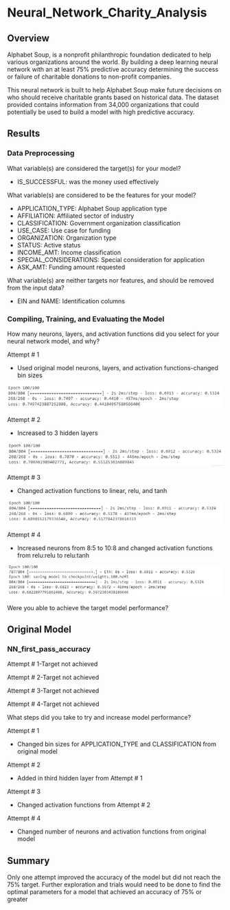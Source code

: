 # Neural_Network_Charity_Analysis

## Overview

Alphabet Soup, is a nonprofit philanthropic foundation dedicated to help various organizations around the world. By building a deep learning neural network with an at least 75% predictive accuracy determining the success or failure of charitable donations to non-profit companies.

This neural network is built to help Alphabet Soup make future decisions on who should receive charitable grants based on historical data. The dataset provided contains information from 34,000 organizations that could potentially be used to build a model with high predictive accuracy.

## Results

### Data Preprocessing

What variable(s) are considered the target(s) for your model?
- IS_SUCCESSFUL: was the money used effectively

What variable(s) are considered to be the features for your model?
- APPLICATION_TYPE: Alphabet Soup application type
- AFFILIATION: Affiliated sector of industry
- CLASSIFICATION: Government organization classification
- USE_CASE: Use case for funding
- ORGANIZATION: Organization type
- STATUS: Active status
- INCOME_AMT: Income classification
- SPECIAL_CONSIDERATIONS: Special consideration for application
- ASK_AMT: Funding amount requested

What variable(s) are neither targets nor features, and should be removed from the input data?

- EIN and NAME: Identification columns


### Compiling, Training, and Evaluating the Model

How many neurons, layers, and activation functions did you select for your neural network model, and why?

Attempt # 1
  * Used original model neurons, layers, and activation functions-changed bin sizes

!["images/Attempt1.png"](images/Attempt1.png)

Attempt # 2
  * Increased to 3 hidden layers

!["images/Attempt2.png"](images/Attempt2.png)

Attempt # 3
  * Changed activation functions to linear, relu, and tanh

!["images/Attempt3.png"](images/Attempt3.png)

Attempt # 4
  * Increased neurons from 8:5 to 10:8 and changed activation functions from relu:relu to relu:tanh

!["images/Attempt4.png"](images/Attempt4.png)

Were you able to achieve the target model performance?

## Original Model

### NN_first_pass_accuracy

Attempt # 1-Target not achieved

Attempt # 2-Target not achieved

Attempt # 3-Target not achieved

Attempt # 4-Target not achieved

What steps did you take to try and increase model performance?

Attempt # 1
- Changed bin sizes for APPLICATION_TYPE and CLASSIFICATION from original model

Attempt # 2
- Added in third hidden layer from Attempt # 1

Attempt # 3
- Changed activation functions from Attempt # 2

Attempt # 4
- Changed number of neurons and activation functions from original model

## Summary

Only one attempt improved the accuracy of the model but did not reach the 75% target. Further exploration and trials would need to be done to find the optimal parameters for a model that achieved an accuracy of 75% or greater
